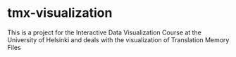 # tmx-visualization
This is a project for the Interactive Data Visualization Course at the University of Helsinki and deals with the visualization of Translation Memory Files
